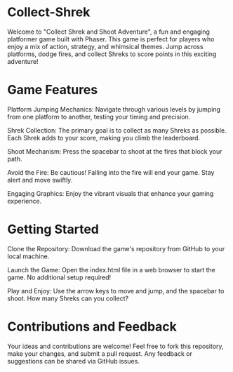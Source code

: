 # Collect-Shrek

Welcome to "Collect Shrek and Shoot Adventure", a fun and engaging platformer game built with Phaser. This game is perfect for players who enjoy a mix of action, strategy, and whimsical themes. Jump across platforms, dodge fires, and collect Shreks to score points in this exciting adventure!

# Game Features

Platform Jumping Mechanics: Navigate through various levels by jumping from one platform to another, testing your timing and precision.

Shrek Collection: The primary goal is to collect as many Shreks as possible. Each Shrek adds to your score, making you climb the leaderboard.

Shoot Mechanism: Press the spacebar to shoot at the fires that block your path.

Avoid the Fire: Be cautious! Falling into the fire will end your game. Stay alert and move swiftly.

Engaging Graphics: Enjoy the vibrant visuals that enhance your gaming experience.

# Getting Started

Clone the Repository: Download the game's repository from GitHub to your local machine.

Launch the Game: Open the index.html file in a web browser to start the game. No additional setup required!

Play and Enjoy: Use the arrow keys to move and jump, and the spacebar to shoot. How many Shreks can you collect?

# Contributions and Feedback

Your ideas and contributions are welcome! Feel free to fork this repository, make your changes, and submit a pull request. Any feedback or suggestions can be shared via GitHub issues.
